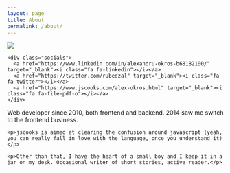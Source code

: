 ```yaml
---
layout: page
title: About
permalink: /about/
---
```


<div class="abt">
  <div class="left">
    <img src="{{site_url}}/-res/img/profile_picture.jpg" />

    <div class="socials">
      <a href="https://www.linkedin.com/in/alexandru-okros-b68182100/" target="_blank"><i class="fa fa-linkedin"></i></a>
      <a href="https://twitter.com/rubedzal" target="_blank"><i class="fa fa-twitter"></i></a>
      <a href="https://www.jscooks.com/alex-okros.html" target="_blank"><i class="fa fa-file-pdf-o"></i></a>
    </div>
  </div>

  <div class="right">
    <p>Web developer since 2010, both frontend and backend. 2014 saw me switch to the frontend business.</p>

    <p>jscooks is aimed at clearing the confusion around javascript (yeah, you can really fall in love with the language, once you understand it)</p>

    <p>Other than that, I have the heart of a small boy and I keep it in a jar on my desk. Occasional writer of short stories, active reader.</p>
  </div>
</div>
